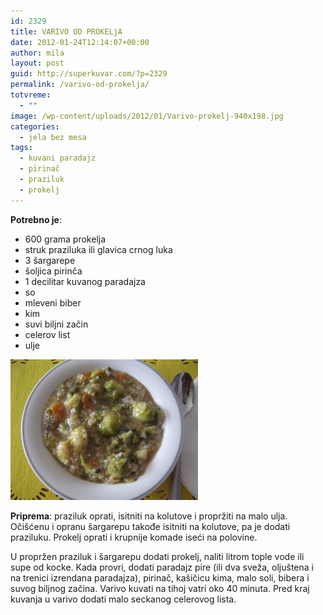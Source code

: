 ```yaml
---
id: 2329
title: VARIVO OD PROKELjA
date: 2012-01-24T12:14:07+00:00
author: mila
layout: post
guid: http://superkuvar.com/?p=2329
permalink: /varivo-od-prokelja/
totvreme:
  - ""
image: /wp-content/uploads/2012/01/Varivo-prokelj-940x198.jpg
categories:
  - jela bez mesa
tags:
  - kuvani paradajz
  - pirinač
  - praziluk
  - prokelj
---
```

**Potrebno je**:

  * 600 grama prokelja
  * struk praziluka ili glavica crnog luka
  * 3 šargarepe
  * šoljica pirinča
  * 1 decilitar kuvanog paradajza
  * so
  * mleveni biber
  * kim
  * suvi biljni začin
  * celerov list
  * ulje

<img class="alignnone size-medium wp-image-2446" title="Varivo prokelj" src="/wp-content/uploads/2012/01/Varivo-prokelj-300x225.jpg" alt="" width="300" height="225" /> 

**Priprema**: praziluk oprati, isitniti na kolutove i propržiti na malo ulja. Očišćenu i opranu šargarepu takođe isitniti na kolutove, pa je dodati praziluku. Prokelj oprati i krupnije komade iseći na polovine.

U propržen praziluk i šargarepu dodati prokelj, naliti litrom tople vode ili supe od kocke. Kada provri, dodati paradajz pire (ili dva sveža, oljuštena i na trenici izrendana paradajza), pirinač, kašičicu kima, malo soli, bibera i suvog biljnog začina. Varivo kuvati na tihoj vatri oko 40 minuta. Pred kraj kuvanja u varivo dodati malo seckanog celerovog lista.